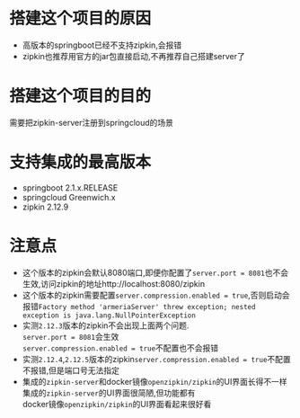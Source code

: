 # 搭建这个项目的原因
* 高版本的springboot已经不支持zipkin,会报错
* zipkin也推荐用官方的jar包直接启动,不再推荐自己搭建server了
# 搭建这个项目的目的  
需要把zipkin-server注册到springcloud的场景
# 支持集成的最高版本
* springboot      2.1.x.RELEASE  
* springcloud     Greenwich.x  
* zipkin          2.12.9  
# 注意点
* 这个版本的zipkin会默认8080端口,即便你配置了`server.port = 8081`也不会生效,访问zipkin的地址http://localhost:8080/zipkin
* 这个版本的zipkin需要配置`server.compression.enabled = true`,否则启动会报错`Factory method 'armeriaServer' threw exception; nested exception is java.lang.NullPointerException`
* 实测`2.12.3`版本的zipkin不会出现上面两个问题.  
`server.port = 8081`会生效  
`server.compression.enabled = true`不配置也不会报错
* 实测`2.12.4`,`2.12.5`版本的zipkin`server.compression.enabled = true`不配置不报错,但是端口号无法指定
* 集成的`zipkin-server`和docker镜像`openzipkin/zipkin`的UI界面长得不一样  
集成的`zipkin-server`的UI界面很简陋,但功能都有    
docker镜像`openzipkin/zipkin`的UI界面看起来很好看  